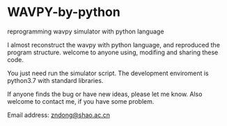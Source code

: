 # WAVPY-by-python
reprogramming wavpy simulator with python language

I almost reconstruct the wavpy with python language, and reproduced the program structure. welcome to anyone using, modifing and sharing these code.

You just need run the simulator script. The development enviroment is python3.7 with standard libraries.

If anyone finds the bug or have new ideas, please let me know. Also welcome to contact me, if you have some problem.

Email address: zndong@shao.ac.cn
